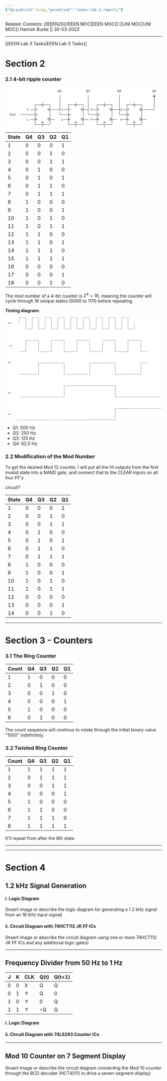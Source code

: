 ```yaml
---
{"dg-publish":true,"permalink":"/eeen-lab-3-report/"}
---
```


Related: 
Contents: [[EEEN202/EEEN MOC\|EEEN MOC]]
[[UNI MOC\|UNI MOC]]
Hamish Burke || 30-03-2023
***
[[EEEN Lab 3 Tasks\|EEEN Lab 3 Tasks]]

# Section 2

### 2.1 4-bit ripple counter

<svg xmlns="http://www.w3.org/2000/svg" xmlns:xlink="http://www.w3.org/1999/xlink" version="1.1" width="631px" height="161px" viewBox="-0.5 -0.5 631 161" style="background-color: rgb(255, 255, 255);"><defs/><g><path d="M 570 90 L 600 90 L 600 36.37" fill="none" stroke="rgb(0, 0, 0)" stroke-miterlimit="10" pointer-events="stroke"/><path d="M 600 31.12 L 603.5 38.12 L 600 36.37 L 596.5 38.12 Z" fill="rgb(0, 0, 0)" stroke="rgb(0, 0, 0)" stroke-miterlimit="10" pointer-events="all"/><rect x="490" y="70" width="60" height="80" fill="rgb(255, 255, 255)" stroke="rgb(0, 0, 0)" pointer-events="all"/><path d="M 470 90 L 490 90 M 470 130 L 490 130 M 550 90 L 570 90 M 550 130 L 570 130 M 541 125 L 549 125 M 490 105 L 500 110 L 490 115 M 470 110 L 490 110 M 520 60 L 520 70 M 520 150 L 520 160" fill="none" stroke="rgb(0, 0, 0)" stroke-miterlimit="10" pointer-events="all"/><g fill="#000000" font-family="Arial,Helvetica" text-anchor="middle" font-size="11px"><text x="494.5" y="92.5">J</text></g><g fill="#000000" font-family="Arial,Helvetica" text-anchor="middle" font-size="11px"><text x="494.5" y="132.5">K</text></g><g fill="#000000" font-family="Arial,Helvetica" text-anchor="middle" font-size="11px"><text x="544.5" y="92.5">Q</text></g><g fill="#000000" font-family="Arial,Helvetica" text-anchor="middle" font-size="11px"><text x="544.5" y="132.5">Q</text></g><g fill="#000000" font-family="Arial,Helvetica" text-anchor="middle" font-size="11px"><text x="519.5" y="77.5">S</text></g><g fill="#000000" font-family="Arial,Helvetica" text-anchor="middle" font-size="11px"><text x="519.5" y="146.5">R</text></g><path d="M 450 90 L 460 90" fill="none" stroke="rgb(0, 0, 0)" stroke-miterlimit="10" pointer-events="stroke"/><rect x="370" y="70" width="60" height="80" fill="rgb(255, 255, 255)" stroke="rgb(0, 0, 0)" pointer-events="all"/><path d="M 350 90 L 370 90 M 350 130 L 370 130 M 430 90 L 450 90 M 430 130 L 450 130 M 421 125 L 429 125 M 370 105 L 380 110 L 370 115 M 350 110 L 370 110 M 400 60 L 400 70 M 400 150 L 400 160" fill="none" stroke="rgb(0, 0, 0)" stroke-miterlimit="10" pointer-events="all"/><g fill="#000000" font-family="Arial,Helvetica" text-anchor="middle" font-size="11px"><text x="374.5" y="92.5">J</text></g><g fill="#000000" font-family="Arial,Helvetica" text-anchor="middle" font-size="11px"><text x="374.5" y="132.5">K</text></g><g fill="#000000" font-family="Arial,Helvetica" text-anchor="middle" font-size="11px"><text x="424.5" y="92.5">Q</text></g><g fill="#000000" font-family="Arial,Helvetica" text-anchor="middle" font-size="11px"><text x="424.5" y="132.5">Q</text></g><g fill="#000000" font-family="Arial,Helvetica" text-anchor="middle" font-size="11px"><text x="399.5" y="77.5">S</text></g><g fill="#000000" font-family="Arial,Helvetica" text-anchor="middle" font-size="11px"><text x="399.5" y="146.5">R</text></g><rect x="254" y="70" width="60" height="80" fill="rgb(255, 255, 255)" stroke="rgb(0, 0, 0)" pointer-events="all"/><path d="M 234 90 L 254 90 M 234 130 L 254 130 M 314 90 L 334 90 M 314 130 L 334 130 M 305 125 L 313 125 M 254 105 L 264 110 L 254 115 M 234 110 L 254 110 M 284 60 L 284 70 M 284 150 L 284 160" fill="none" stroke="rgb(0, 0, 0)" stroke-miterlimit="10" pointer-events="all"/><g fill="#000000" font-family="Arial,Helvetica" text-anchor="middle" font-size="11px"><text x="258.5" y="92.5">J</text></g><g fill="#000000" font-family="Arial,Helvetica" text-anchor="middle" font-size="11px"><text x="258.5" y="132.5">K</text></g><g fill="#000000" font-family="Arial,Helvetica" text-anchor="middle" font-size="11px"><text x="308.5" y="92.5">Q</text></g><g fill="#000000" font-family="Arial,Helvetica" text-anchor="middle" font-size="11px"><text x="308.5" y="132.5">Q</text></g><g fill="#000000" font-family="Arial,Helvetica" text-anchor="middle" font-size="11px"><text x="283.5" y="77.5">S</text></g><g fill="#000000" font-family="Arial,Helvetica" text-anchor="middle" font-size="11px"><text x="283.5" y="146.5">R</text></g><path d="M 200 90 L 220 90" fill="none" stroke="rgb(0, 0, 0)" stroke-miterlimit="10" pointer-events="stroke"/><rect x="120" y="70" width="60" height="80" fill="rgb(255, 255, 255)" stroke="rgb(0, 0, 0)" pointer-events="all"/><path d="M 100 90 L 120 90 M 100 130 L 120 130 M 180 90 L 200 90 M 180 130 L 200 130 M 171 125 L 179 125 M 120 105 L 130 110 L 120 115 M 100 110 L 120 110 M 150 60 L 150 70 M 150 150 L 150 160" fill="none" stroke="rgb(0, 0, 0)" stroke-miterlimit="10" pointer-events="all"/><g fill="#000000" font-family="Arial,Helvetica" text-anchor="middle" font-size="11px"><text x="124.5" y="92.5">J</text></g><g fill="#000000" font-family="Arial,Helvetica" text-anchor="middle" font-size="11px"><text x="124.5" y="132.5">K</text></g><g fill="#000000" font-family="Arial,Helvetica" text-anchor="middle" font-size="11px"><text x="174.5" y="92.5">Q</text></g><g fill="#000000" font-family="Arial,Helvetica" text-anchor="middle" font-size="11px"><text x="174.5" y="132.5">Q</text></g><g fill="#000000" font-family="Arial,Helvetica" text-anchor="middle" font-size="11px"><text x="149.5" y="77.5">S</text></g><g fill="#000000" font-family="Arial,Helvetica" text-anchor="middle" font-size="11px"><text x="149.5" y="146.5">R</text></g><path d="M 220 30 L 220 110 L 234 110" fill="none" stroke="rgb(0, 0, 0)" stroke-miterlimit="10" pointer-events="stroke"/><rect x="190" y="0" width="60" height="30" fill="none" stroke="none" pointer-events="all"/><g transform="translate(-0.5 -0.5)"><switch><foreignObject pointer-events="none" width="100%" height="100%" requiredFeatures="http://www.w3.org/TR/SVG11/feature#Extensibility" style="overflow: visible; text-align: left;"><div xmlns="http://www.w3.org/1999/xhtml" style="display: flex; align-items: unsafe center; justify-content: unsafe center; width: 58px; height: 1px; padding-top: 15px; margin-left: 191px;"><div data-drawio-colors="color: rgb(0, 0, 0); " style="box-sizing: border-box; font-size: 0px; text-align: center;"><div style="display: inline-block; font-size: 12px; font-family: Helvetica; color: rgb(0, 0, 0); line-height: 1.2; pointer-events: all; white-space: normal; overflow-wrap: normal;">Q1</div></div></div></foreignObject><text x="220" y="19" fill="rgb(0, 0, 0)" font-family="Helvetica" font-size="12px" text-anchor="middle">Q1</text></switch></g><path d="M 334 30 L 334 110 L 350 110" fill="none" stroke="rgb(0, 0, 0)" stroke-miterlimit="10" pointer-events="stroke"/><rect x="304" y="0" width="60" height="30" fill="none" stroke="none" pointer-events="all"/><g transform="translate(-0.5 -0.5)"><switch><foreignObject pointer-events="none" width="100%" height="100%" requiredFeatures="http://www.w3.org/TR/SVG11/feature#Extensibility" style="overflow: visible; text-align: left;"><div xmlns="http://www.w3.org/1999/xhtml" style="display: flex; align-items: unsafe center; justify-content: unsafe center; width: 58px; height: 1px; padding-top: 15px; margin-left: 305px;"><div data-drawio-colors="color: rgb(0, 0, 0); " style="box-sizing: border-box; font-size: 0px; text-align: center;"><div style="display: inline-block; font-size: 12px; font-family: Helvetica; color: rgb(0, 0, 0); line-height: 1.2; pointer-events: all; white-space: normal; overflow-wrap: normal;">Q2</div></div></div></foreignObject><text x="334" y="19" fill="rgb(0, 0, 0)" font-family="Helvetica" font-size="12px" text-anchor="middle">Q2</text></switch></g><path d="M 460 30 L 460 110 L 470 110" fill="none" stroke="rgb(0, 0, 0)" stroke-miterlimit="10" pointer-events="stroke"/><rect x="430" y="0" width="60" height="30" fill="none" stroke="none" pointer-events="all"/><g transform="translate(-0.5 -0.5)"><switch><foreignObject pointer-events="none" width="100%" height="100%" requiredFeatures="http://www.w3.org/TR/SVG11/feature#Extensibility" style="overflow: visible; text-align: left;"><div xmlns="http://www.w3.org/1999/xhtml" style="display: flex; align-items: unsafe center; justify-content: unsafe center; width: 58px; height: 1px; padding-top: 15px; margin-left: 431px;"><div data-drawio-colors="color: rgb(0, 0, 0); " style="box-sizing: border-box; font-size: 0px; text-align: center;"><div style="display: inline-block; font-size: 12px; font-family: Helvetica; color: rgb(0, 0, 0); line-height: 1.2; pointer-events: all; white-space: normal; overflow-wrap: normal;">Q3</div></div></div></foreignObject><text x="460" y="19" fill="rgb(0, 0, 0)" font-family="Helvetica" font-size="12px" text-anchor="middle">Q3</text></switch></g><rect x="570" y="0" width="60" height="30" fill="none" stroke="none" pointer-events="all"/><g transform="translate(-0.5 -0.5)"><switch><foreignObject pointer-events="none" width="100%" height="100%" requiredFeatures="http://www.w3.org/TR/SVG11/feature#Extensibility" style="overflow: visible; text-align: left;"><div xmlns="http://www.w3.org/1999/xhtml" style="display: flex; align-items: unsafe center; justify-content: unsafe center; width: 58px; height: 1px; padding-top: 15px; margin-left: 571px;"><div data-drawio-colors="color: rgb(0, 0, 0); " style="box-sizing: border-box; font-size: 0px; text-align: center;"><div style="display: inline-block; font-size: 12px; font-family: Helvetica; color: rgb(0, 0, 0); line-height: 1.2; pointer-events: all; white-space: normal; overflow-wrap: normal;">Q4</div></div></div></foreignObject><text x="600" y="19" fill="rgb(0, 0, 0)" font-family="Helvetica" font-size="12px" text-anchor="middle">Q4</text></switch></g><rect x="60" y="74" width="60" height="30" fill="none" stroke="none" pointer-events="all"/><g transform="translate(-0.5 -0.5)"><switch><foreignObject pointer-events="none" width="100%" height="100%" requiredFeatures="http://www.w3.org/TR/SVG11/feature#Extensibility" style="overflow: visible; text-align: left;"><div xmlns="http://www.w3.org/1999/xhtml" style="display: flex; align-items: unsafe center; justify-content: unsafe center; width: 58px; height: 1px; padding-top: 89px; margin-left: 61px;"><div data-drawio-colors="color: rgb(0, 0, 0); " style="box-sizing: border-box; font-size: 0px; text-align: center;"><div style="display: inline-block; font-size: 12px; font-family: Helvetica; color: rgb(0, 0, 0); line-height: 1.2; pointer-events: all; white-space: normal; overflow-wrap: normal;">1</div></div></div></foreignObject><text x="90" y="93" fill="rgb(0, 0, 0)" font-family="Helvetica" font-size="12px" text-anchor="middle">1</text></switch></g><rect x="60" y="116" width="60" height="30" fill="none" stroke="none" pointer-events="all"/><g transform="translate(-0.5 -0.5)"><switch><foreignObject pointer-events="none" width="100%" height="100%" requiredFeatures="http://www.w3.org/TR/SVG11/feature#Extensibility" style="overflow: visible; text-align: left;"><div xmlns="http://www.w3.org/1999/xhtml" style="display: flex; align-items: unsafe center; justify-content: unsafe center; width: 58px; height: 1px; padding-top: 131px; margin-left: 61px;"><div data-drawio-colors="color: rgb(0, 0, 0); " style="box-sizing: border-box; font-size: 0px; text-align: center;"><div style="display: inline-block; font-size: 12px; font-family: Helvetica; color: rgb(0, 0, 0); line-height: 1.2; pointer-events: all; white-space: normal; overflow-wrap: normal;">1</div></div></div></foreignObject><text x="90" y="135" fill="rgb(0, 0, 0)" font-family="Helvetica" font-size="12px" text-anchor="middle">1</text></switch></g><rect x="199" y="74" width="60" height="30" fill="none" stroke="none" pointer-events="all"/><g transform="translate(-0.5 -0.5)"><switch><foreignObject pointer-events="none" width="100%" height="100%" requiredFeatures="http://www.w3.org/TR/SVG11/feature#Extensibility" style="overflow: visible; text-align: left;"><div xmlns="http://www.w3.org/1999/xhtml" style="display: flex; align-items: unsafe center; justify-content: unsafe center; width: 58px; height: 1px; padding-top: 89px; margin-left: 200px;"><div data-drawio-colors="color: rgb(0, 0, 0); " style="box-sizing: border-box; font-size: 0px; text-align: center;"><div style="display: inline-block; font-size: 12px; font-family: Helvetica; color: rgb(0, 0, 0); line-height: 1.2; pointer-events: all; white-space: normal; overflow-wrap: normal;">1</div></div></div></foreignObject><text x="229" y="93" fill="rgb(0, 0, 0)" font-family="Helvetica" font-size="12px" text-anchor="middle">1</text></switch></g><rect x="199" y="116" width="60" height="30" fill="none" stroke="none" pointer-events="all"/><g transform="translate(-0.5 -0.5)"><switch><foreignObject pointer-events="none" width="100%" height="100%" requiredFeatures="http://www.w3.org/TR/SVG11/feature#Extensibility" style="overflow: visible; text-align: left;"><div xmlns="http://www.w3.org/1999/xhtml" style="display: flex; align-items: unsafe center; justify-content: unsafe center; width: 58px; height: 1px; padding-top: 131px; margin-left: 200px;"><div data-drawio-colors="color: rgb(0, 0, 0); " style="box-sizing: border-box; font-size: 0px; text-align: center;"><div style="display: inline-block; font-size: 12px; font-family: Helvetica; color: rgb(0, 0, 0); line-height: 1.2; pointer-events: all; white-space: normal; overflow-wrap: normal;">1</div></div></div></foreignObject><text x="229" y="135" fill="rgb(0, 0, 0)" font-family="Helvetica" font-size="12px" text-anchor="middle">1</text></switch></g><rect x="316" y="74" width="60" height="30" fill="none" stroke="none" pointer-events="all"/><g transform="translate(-0.5 -0.5)"><switch><foreignObject pointer-events="none" width="100%" height="100%" requiredFeatures="http://www.w3.org/TR/SVG11/feature#Extensibility" style="overflow: visible; text-align: left;"><div xmlns="http://www.w3.org/1999/xhtml" style="display: flex; align-items: unsafe center; justify-content: unsafe center; width: 58px; height: 1px; padding-top: 89px; margin-left: 317px;"><div data-drawio-colors="color: rgb(0, 0, 0); " style="box-sizing: border-box; font-size: 0px; text-align: center;"><div style="display: inline-block; font-size: 12px; font-family: Helvetica; color: rgb(0, 0, 0); line-height: 1.2; pointer-events: all; white-space: normal; overflow-wrap: normal;">1</div></div></div></foreignObject><text x="346" y="93" fill="rgb(0, 0, 0)" font-family="Helvetica" font-size="12px" text-anchor="middle">1</text></switch></g><rect x="316" y="114" width="60" height="30" fill="none" stroke="none" pointer-events="all"/><g transform="translate(-0.5 -0.5)"><switch><foreignObject pointer-events="none" width="100%" height="100%" requiredFeatures="http://www.w3.org/TR/SVG11/feature#Extensibility" style="overflow: visible; text-align: left;"><div xmlns="http://www.w3.org/1999/xhtml" style="display: flex; align-items: unsafe center; justify-content: unsafe center; width: 58px; height: 1px; padding-top: 129px; margin-left: 317px;"><div data-drawio-colors="color: rgb(0, 0, 0); " style="box-sizing: border-box; font-size: 0px; text-align: center;"><div style="display: inline-block; font-size: 12px; font-family: Helvetica; color: rgb(0, 0, 0); line-height: 1.2; pointer-events: all; white-space: normal; overflow-wrap: normal;">1</div></div></div></foreignObject><text x="346" y="133" fill="rgb(0, 0, 0)" font-family="Helvetica" font-size="12px" text-anchor="middle">1</text></switch></g><rect x="437" y="75" width="60" height="30" fill="none" stroke="none" pointer-events="all"/><g transform="translate(-0.5 -0.5)"><switch><foreignObject pointer-events="none" width="100%" height="100%" requiredFeatures="http://www.w3.org/TR/SVG11/feature#Extensibility" style="overflow: visible; text-align: left;"><div xmlns="http://www.w3.org/1999/xhtml" style="display: flex; align-items: unsafe center; justify-content: unsafe center; width: 58px; height: 1px; padding-top: 90px; margin-left: 438px;"><div data-drawio-colors="color: rgb(0, 0, 0); " style="box-sizing: border-box; font-size: 0px; text-align: center;"><div style="display: inline-block; font-size: 12px; font-family: Helvetica; color: rgb(0, 0, 0); line-height: 1.2; pointer-events: all; white-space: normal; overflow-wrap: normal;">1</div></div></div></foreignObject><text x="467" y="94" fill="rgb(0, 0, 0)" font-family="Helvetica" font-size="12px" text-anchor="middle">1</text></switch></g><rect x="437" y="115" width="60" height="30" fill="none" stroke="none" pointer-events="all"/><g transform="translate(-0.5 -0.5)"><switch><foreignObject pointer-events="none" width="100%" height="100%" requiredFeatures="http://www.w3.org/TR/SVG11/feature#Extensibility" style="overflow: visible; text-align: left;"><div xmlns="http://www.w3.org/1999/xhtml" style="display: flex; align-items: unsafe center; justify-content: unsafe center; width: 58px; height: 1px; padding-top: 130px; margin-left: 438px;"><div data-drawio-colors="color: rgb(0, 0, 0); " style="box-sizing: border-box; font-size: 0px; text-align: center;"><div style="display: inline-block; font-size: 12px; font-family: Helvetica; color: rgb(0, 0, 0); line-height: 1.2; pointer-events: all; white-space: normal; overflow-wrap: normal;">1</div></div></div></foreignObject><text x="467" y="134" fill="rgb(0, 0, 0)" font-family="Helvetica" font-size="12px" text-anchor="middle">1</text></switch></g><path d="M 60 110 L 100 110" fill="none" stroke="rgb(0, 0, 0)" stroke-miterlimit="10" pointer-events="stroke"/><rect x="0" y="95" width="60" height="30" fill="none" stroke="none" pointer-events="all"/><g transform="translate(-0.5 -0.5)"><switch><foreignObject pointer-events="none" width="100%" height="100%" requiredFeatures="http://www.w3.org/TR/SVG11/feature#Extensibility" style="overflow: visible; text-align: left;"><div xmlns="http://www.w3.org/1999/xhtml" style="display: flex; align-items: unsafe center; justify-content: unsafe center; width: 58px; height: 1px; padding-top: 110px; margin-left: 1px;"><div data-drawio-colors="color: rgb(0, 0, 0); " style="box-sizing: border-box; font-size: 0px; text-align: center;"><div style="display: inline-block; font-size: 12px; font-family: Helvetica; color: rgb(0, 0, 0); line-height: 1.2; pointer-events: all; white-space: normal; overflow-wrap: normal;">CLK</div></div></div></foreignObject><text x="30" y="114" fill="rgb(0, 0, 0)" font-family="Helvetica" font-size="12px" text-anchor="middle">CLK</text></switch></g></g><switch><g requiredFeatures="http://www.w3.org/TR/SVG11/feature#Extensibility"/><a transform="translate(0,-5)" xlink:href="https://www.diagrams.net/doc/faq/svg-export-text-problems" target="_blank"><text text-anchor="middle" font-size="10px" x="50%" y="100%">Text is not SVG - cannot display</text></a></switch></svg>

| State | Q4 | Q3 | Q2 | Q1 |
|-------|----|----|----|----|
| 1     | 0  | 0  | 0  | 1  |
| 2     | 0  | 0  | 1  | 0  |
| 3     | 0  | 0  | 1  | 1  |
| 4     | 0  | 1  | 0  | 0  |
| 5     | 0  | 1  | 0  | 1  |
| 6     | 0  | 1  | 1  | 0  |
| 7     | 0  | 1  | 1  | 1  |
| 8     | 1  | 0  | 0  | 0  |
| 9     | 1  | 0  | 0  | 1  |
| 10    | 1  | 0  | 1  | 0  |
| 11    | 1  | 0  | 1  | 1  |
| 12    | 1  | 1  | 0  | 0  |
| 13    | 1  | 1  | 0  | 1  |
| 14    | 1  | 1  | 1  | 0  |
| 15    | 1  | 1  | 1  | 1  |
| 16    | 0  | 0  | 0  | 0  |
| 17    | 0  | 0  | 0  | 1  |
| 18    | 0  | 0  | 1  | 0  |


The mod number of a 4-bit counter is $2^4 = 16$, meaning the counter will cycle through 16 unique states (0000 to 1111) before repeating.

**Timing diagram:**

<svg xmlns="http://www.w3.org/2000/svg" xmlns:xlink="http://www.w3.org/1999/xlink" version="1.1" width="1103px" height="725px" viewBox="-0.5 -0.5 1103 725" style="background-color: rgb(255, 255, 255);"><defs/><g><rect x="0" y="25" width="60" height="30" fill="none" stroke="none" pointer-events="all"/><g transform="translate(-0.5 -0.5)"><switch><foreignObject pointer-events="none" width="100%" height="100%" requiredFeatures="http://www.w3.org/TR/SVG11/feature#Extensibility" style="overflow: visible; text-align: left;"><div xmlns="http://www.w3.org/1999/xhtml" style="display: flex; align-items: unsafe center; justify-content: unsafe center; width: 58px; height: 1px; padding-top: 40px; margin-left: 1px;"><div data-drawio-colors="color: rgb(0, 0, 0); " style="box-sizing: border-box; font-size: 0px; text-align: center;"><div style="display: inline-block; font-size: 12px; font-family: Helvetica; color: rgb(0, 0, 0); line-height: 1.2; pointer-events: all; white-space: normal; overflow-wrap: normal;">CLK</div></div></div></foreignObject><text x="30" y="44" fill="rgb(0, 0, 0)" font-family="Helvetica" font-size="12px" text-anchor="middle">CLK</text></switch></g><rect x="10" y="190" width="60" height="20" fill="none" stroke="none" pointer-events="all"/><g transform="translate(-0.5 -0.5)"><switch><foreignObject pointer-events="none" width="100%" height="100%" requiredFeatures="http://www.w3.org/TR/SVG11/feature#Extensibility" style="overflow: visible; text-align: left;"><div xmlns="http://www.w3.org/1999/xhtml" style="display: flex; align-items: unsafe center; justify-content: unsafe center; width: 58px; height: 1px; padding-top: 200px; margin-left: 11px;"><div data-drawio-colors="color: rgb(0, 0, 0); " style="box-sizing: border-box; font-size: 0px; text-align: center;"><div style="display: inline-block; font-size: 12px; font-family: Helvetica; color: rgb(0, 0, 0); line-height: 1.2; pointer-events: all; white-space: normal; overflow-wrap: normal;">Q1</div></div></div></foreignObject><text x="40" y="204" fill="rgb(0, 0, 0)" font-family="Helvetica" font-size="12px" text-anchor="middle">Q1</text></switch></g><rect x="0" y="305" width="60" height="20" fill="none" stroke="none" pointer-events="all"/><g transform="translate(-0.5 -0.5)"><switch><foreignObject pointer-events="none" width="100%" height="100%" requiredFeatures="http://www.w3.org/TR/SVG11/feature#Extensibility" style="overflow: visible; text-align: left;"><div xmlns="http://www.w3.org/1999/xhtml" style="display: flex; align-items: unsafe center; justify-content: unsafe center; width: 58px; height: 1px; padding-top: 315px; margin-left: 1px;"><div data-drawio-colors="color: rgb(0, 0, 0); " style="box-sizing: border-box; font-size: 0px; text-align: center;"><div style="display: inline-block; font-size: 12px; font-family: Helvetica; color: rgb(0, 0, 0); line-height: 1.2; pointer-events: all; white-space: normal; overflow-wrap: normal;">Q2</div></div></div></foreignObject><text x="30" y="319" fill="rgb(0, 0, 0)" font-family="Helvetica" font-size="12px" text-anchor="middle">Q2</text></switch></g><rect x="0" y="520" width="60" height="20" fill="none" stroke="none" pointer-events="all"/><g transform="translate(-0.5 -0.5)"><switch><foreignObject pointer-events="none" width="100%" height="100%" requiredFeatures="http://www.w3.org/TR/SVG11/feature#Extensibility" style="overflow: visible; text-align: left;"><div xmlns="http://www.w3.org/1999/xhtml" style="display: flex; align-items: unsafe center; justify-content: unsafe center; width: 58px; height: 1px; padding-top: 530px; margin-left: 1px;"><div data-drawio-colors="color: rgb(0, 0, 0); " style="box-sizing: border-box; font-size: 0px; text-align: center;"><div style="display: inline-block; font-size: 12px; font-family: Helvetica; color: rgb(0, 0, 0); line-height: 1.2; pointer-events: all; white-space: normal; overflow-wrap: normal;">Q3</div></div></div></foreignObject><text x="30" y="534" fill="rgb(0, 0, 0)" font-family="Helvetica" font-size="12px" text-anchor="middle">Q3</text></switch></g><rect x="0" y="670" width="60" height="20" fill="none" stroke="none" pointer-events="all"/><g transform="translate(-0.5 -0.5)"><switch><foreignObject pointer-events="none" width="100%" height="100%" requiredFeatures="http://www.w3.org/TR/SVG11/feature#Extensibility" style="overflow: visible; text-align: left;"><div xmlns="http://www.w3.org/1999/xhtml" style="display: flex; align-items: unsafe center; justify-content: unsafe center; width: 58px; height: 1px; padding-top: 680px; margin-left: 1px;"><div data-drawio-colors="color: rgb(0, 0, 0); " style="box-sizing: border-box; font-size: 0px; text-align: center;"><div style="display: inline-block; font-size: 12px; font-family: Helvetica; color: rgb(0, 0, 0); line-height: 1.2; pointer-events: all; white-space: normal; overflow-wrap: normal;">Q4</div></div></div></foreignObject><text x="30" y="684" fill="rgb(0, 0, 0)" font-family="Helvetica" font-size="12px" text-anchor="middle">Q4</text></switch></g><rect x="100" y="0" width="90" height="80" fill="none" stroke="none" pointer-events="all"/><path d="M 100 40 L 100 0 L 145 0 L 145 80 L 190 80 L 190 40" fill="none" stroke="rgb(0, 0, 0)" stroke-miterlimit="10" pointer-events="all"/><rect x="190" y="0" width="90" height="80" fill="none" stroke="none" pointer-events="all"/><path d="M 190 40 L 190 0 L 235 0 L 235 80 L 280 80 L 280 40" fill="none" stroke="rgb(0, 0, 0)" stroke-miterlimit="10" pointer-events="all"/><rect x="280" y="0" width="90" height="80" fill="none" stroke="none" pointer-events="all"/><path d="M 280 40 L 280 0 L 325 0 L 325 80 L 370 80 L 370 40" fill="none" stroke="rgb(0, 0, 0)" stroke-miterlimit="10" pointer-events="all"/><rect x="370" y="0" width="90" height="80" fill="none" stroke="none" pointer-events="all"/><path d="M 370 40 L 370 0 L 415 0 L 415 80 L 460 80 L 460 40" fill="none" stroke="rgb(0, 0, 0)" stroke-miterlimit="10" pointer-events="all"/><rect x="460" y="0" width="90" height="80" fill="none" stroke="none" pointer-events="all"/><path d="M 460 40 L 460 0 L 505 0 L 505 80 L 550 80 L 550 40" fill="none" stroke="rgb(0, 0, 0)" stroke-miterlimit="10" pointer-events="all"/><rect x="550" y="0" width="90" height="80" fill="none" stroke="none" pointer-events="all"/><path d="M 550 40 L 550 0 L 595 0 L 595 80 L 640 80 L 640 40" fill="none" stroke="rgb(0, 0, 0)" stroke-miterlimit="10" pointer-events="all"/><rect x="640" y="0" width="90" height="80" fill="none" stroke="none" pointer-events="all"/><path d="M 640 40 L 640 0 L 685 0 L 685 80 L 730 80 L 730 40" fill="none" stroke="rgb(0, 0, 0)" stroke-miterlimit="10" pointer-events="all"/><rect x="730" y="0" width="90" height="80" fill="none" stroke="none" pointer-events="all"/><path d="M 730 40 L 730 0 L 775 0 L 775 80 L 820 80 L 820 40" fill="none" stroke="rgb(0, 0, 0)" stroke-miterlimit="10" pointer-events="all"/><rect x="820" y="0" width="90" height="80" fill="none" stroke="none" pointer-events="all"/><path d="M 820 40 L 820 0 L 865 0 L 865 80 L 910 80 L 910 40" fill="none" stroke="rgb(0, 0, 0)" stroke-miterlimit="10" pointer-events="all"/><rect x="100" y="160" width="90" height="80" fill="none" stroke="none" pointer-events="all"/><path d="M 100 240 L 145 240 L 145 160 L 190 160" fill="none" stroke="rgb(0, 0, 0)" stroke-miterlimit="10" pointer-events="all"/><rect x="190" y="160" width="90" height="80" fill="none" stroke="none" pointer-events="all"/><path d="M 190 160 L 235 160 L 235 240 L 280 240" fill="none" stroke="rgb(0, 0, 0)" stroke-miterlimit="10" pointer-events="all"/><rect x="280" y="160" width="90" height="80" fill="none" stroke="none" pointer-events="all"/><path d="M 280 240 L 325 240 L 325 160 L 370 160" fill="none" stroke="rgb(0, 0, 0)" stroke-miterlimit="10" pointer-events="all"/><rect x="370" y="160" width="90" height="80" fill="none" stroke="none" pointer-events="all"/><path d="M 370 160 L 415 160 L 415 240 L 460 240" fill="none" stroke="rgb(0, 0, 0)" stroke-miterlimit="10" pointer-events="all"/><rect x="460" y="160" width="90" height="80" fill="none" stroke="none" pointer-events="all"/><path d="M 460 240 L 505 240 L 505 160 L 550 160" fill="none" stroke="rgb(0, 0, 0)" stroke-miterlimit="10" pointer-events="all"/><rect x="550" y="160" width="90" height="80" fill="none" stroke="none" pointer-events="all"/><path d="M 550 160 L 595 160 L 595 240 L 640 240" fill="none" stroke="rgb(0, 0, 0)" stroke-miterlimit="10" pointer-events="all"/><rect x="640" y="160" width="90" height="80" fill="none" stroke="none" pointer-events="all"/><path d="M 640 240 L 685 240 L 685 160 L 730 160" fill="none" stroke="rgb(0, 0, 0)" stroke-miterlimit="10" pointer-events="all"/><rect x="730" y="160" width="90" height="80" fill="none" stroke="none" pointer-events="all"/><path d="M 730 160 L 775 160 L 775 240 L 820 240" fill="none" stroke="rgb(0, 0, 0)" stroke-miterlimit="10" pointer-events="all"/><rect x="820" y="160" width="90" height="80" fill="none" stroke="none" pointer-events="all"/><path d="M 820 240 L 865 240 L 865 160 L 910 160" fill="none" stroke="rgb(0, 0, 0)" stroke-miterlimit="10" pointer-events="all"/><rect x="910" y="160" width="90" height="80" fill="none" stroke="none" pointer-events="all"/><path d="M 910 160 L 955 160 L 955 240 L 1000 240" fill="none" stroke="rgb(0, 0, 0)" stroke-miterlimit="10" pointer-events="all"/><rect x="190" y="320" width="90" height="80" fill="none" stroke="none" pointer-events="all"/><path d="M 190 400 L 235 400 L 235 320 L 280 320" fill="none" stroke="rgb(0, 0, 0)" stroke-miterlimit="10" pointer-events="all"/><rect x="370" y="320" width="90" height="80" fill="none" stroke="none" pointer-events="all"/><path d="M 370 320 L 415 320 L 415 400 L 460 400" fill="none" stroke="rgb(0, 0, 0)" stroke-miterlimit="10" pointer-events="all"/><path d="M 100 400 L 190.91 400.24" fill="none" stroke="rgb(0, 0, 0)" stroke-miterlimit="10" pointer-events="stroke"/><path d="M 280 320 L 370.91 320.24" fill="none" stroke="rgb(0, 0, 0)" stroke-miterlimit="10" pointer-events="stroke"/><rect x="550" y="320" width="90" height="80" fill="none" stroke="none" pointer-events="all"/><path d="M 550 400 L 595 400 L 595 320 L 640 320" fill="none" stroke="rgb(0, 0, 0)" stroke-miterlimit="10" pointer-events="all"/><rect x="730" y="320" width="90" height="80" fill="none" stroke="none" pointer-events="all"/><path d="M 730 320 L 775 320 L 775 400 L 820 400" fill="none" stroke="rgb(0, 0, 0)" stroke-miterlimit="10" pointer-events="all"/><path d="M 460 400 L 550.91 400.24" fill="none" stroke="rgb(0, 0, 0)" stroke-miterlimit="10" pointer-events="stroke"/><path d="M 640 320 L 730.91 320.24" fill="none" stroke="rgb(0, 0, 0)" stroke-miterlimit="10" pointer-events="stroke"/><rect x="910" y="318.89" width="90" height="80" fill="none" stroke="none" pointer-events="all"/><path d="M 910 398.89 L 955 398.89 L 955 318.89 L 1000 318.89" fill="none" stroke="rgb(0, 0, 0)" stroke-miterlimit="10" pointer-events="all"/><path d="M 820 398.89 L 910.91 399.13" fill="none" stroke="rgb(0, 0, 0)" stroke-miterlimit="10" pointer-events="stroke"/><rect x="370" y="480" width="90" height="80" fill="none" stroke="none" pointer-events="all"/><path d="M 370 560 L 415 560 L 415 480 L 460 480" fill="none" stroke="rgb(0, 0, 0)" stroke-miterlimit="10" pointer-events="all"/><rect x="730" y="480" width="90" height="80" fill="none" stroke="none" pointer-events="all"/><path d="M 730 480 L 775 480 L 775 560 L 820 560" fill="none" stroke="rgb(0, 0, 0)" stroke-miterlimit="10" pointer-events="all"/><path d="M 460 480 L 730 480" fill="none" stroke="rgb(0, 0, 0)" stroke-miterlimit="10" pointer-events="stroke"/><path d="M 100 560.33 L 370 560.33" fill="none" stroke="rgb(0, 0, 0)" stroke-miterlimit="10" pointer-events="stroke"/><path d="M 820 560 L 1090 560" fill="none" stroke="rgb(0, 0, 0)" stroke-miterlimit="10" pointer-events="stroke"/><rect x="730" y="640" width="90" height="80" fill="none" stroke="none" pointer-events="all"/><path d="M 730 720 L 775 720 L 775 640 L 820 640" fill="none" stroke="rgb(0, 0, 0)" stroke-miterlimit="10" pointer-events="all"/><path d="M 81 722 L 730.28 719.6" fill="none" stroke="rgb(0, 0, 0)" stroke-miterlimit="10" pointer-events="stroke"/><path d="M 810 640 L 1100 640" fill="none" stroke="rgb(0, 0, 0)" stroke-miterlimit="10" pointer-events="stroke"/></g><switch><g requiredFeatures="http://www.w3.org/TR/SVG11/feature#Extensibility"/><a transform="translate(0,-5)" xlink:href="https://www.diagrams.net/doc/faq/svg-export-text-problems" target="_blank"><text text-anchor="middle" font-size="10px" x="50%" y="100%">Text is not SVG - cannot display</text></a></switch></svg>

-   Q1: 500 Hz
-   Q2: 250 Hz
-   Q3: 125 Hz
-   Q4: 62.5 Hz



### 2.2 Modification of the Mod Number

To get the desired Mod 12 counter, I will put all the HI outputs from the first invalid state into a NAND gate, and connect that to the CLEAR inputs on all four FF's

*circuit?*

| State | Q4  | Q3  | Q2  | Q1  |
| ----- | --- | --- | --- | --- |
| 1     | 0   | 0   | 0   | 1   |
| 2     | 0   | 0   | 1   | 0   |
| 3     | 0   | 0   | 1   | 1   |
| 4     | 0   | 1   | 0   | 0   |
| 5     | 0   | 1   | 0   | 1   |
| 6     | 0   | 1   | 1   | 0   |
| 7     | 0   | 1   | 1   | 1   |
| 8     | 1   | 0   | 0   | 0   |
| 9     | 1   | 0   | 0   | 1   |
| 10    | 1   | 0   | 1   | 0   |
| 11    | 1   | 0   | 1   | 1   |
| 12    | 0   | 0   | 0   | 0   |
| 13    | 0   | 0   | 0   | 1   |
| 14    | 0   | 0   | 1   | 0   |



***


# Section 3 - Counters

### 3.1 The Ring Counter

| Count | Q4  | Q3  | Q2  | Q1  |
| ----- | --- | --- | --- | --- |
| 1     | 1   | 0   | 0   | 0   |
| 2     | 0   | 1   | 0   | 0   |
| 3     | 0   | 0   | 1   | 0   |
| 4     | 0   | 0   | 0   | 1   |
| 5     | 1   | 0   | 0   | 0   |
| 6     | 0   | 1   | 0   | 0    |

The count sequence will continue to rotate through the initial binary value "1000" indefinitely.

### 3.2 Twisted Ring Counter

| Count | Q4 | Q3 | Q2 | Q1 |
|------|----|----|----|----|
| 1    | 1  | 1  | 1  | 1  |
| 2    | 0  | 1  | 1  | 1  |
| 3    | 0  | 0  | 1  | 1  |
| 4    | 0  | 0  | 0  | 1  |
| 5    | 1  | 0  | 0  | 0  |
| 6    | 1  | 1  | 0  | 0  |
| 7    | 1  | 1  | 1  | 0  |
| 8    | 1  | 1  | 1  | 1  |

It'll repeat from after  the 8th state

***


***

# Section 4


## 1.2 kHz Signal Generation

#### i. Logic Diagram
(Insert image or describe the logic diagram for generating a 1.2 kHz signal from an 18 kHz input signal)


#### ii. Circuit Diagram with 74HCT112 JK FF ICs
(Insert image or describe the circuit diagram using one or more 74HCT112 JK FF ICs and any additional logic gates)


***

## Frequency Divider from 50 Hz to 1 Hz 

  J  |  K  |  CLK  |  Q(t)  |  Q(t+1)
-----|-----|-------|--------|---------
  0  |  0  |   X   |   Q    |    Q
  0  |  1  |   ↑   |   Q    |    0
  1  |  0  |   ↑   |   0    |    Q
  1  |  1  |   ↑   |  ~Q    |    Q


#### i. Logic Diagram






#### ii. Circuit Diagram with 74LS293 Counter ICs









***

## Mod 10 Counter on 7 Segment Display

(Insert image or describe the circuit diagram connecting the Mod 10 counter through the BCD decoder (HCT4511) to drive a seven-segment display)
